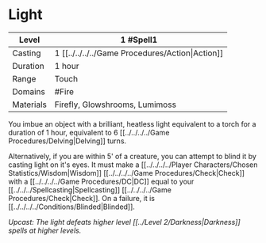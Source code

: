 # Light

| Level     | 1 #Spell1                                        |
| --------- | ------------------------------------------------ |
| Casting   | 1 [[../../../../Game Procedures/Action\|Action]] |
| Duration  | 1 hour                                           |
| Range     | Touch                                            |
| Domains   | #Fire                                            |
| Materials | Firefly, Glowshrooms, Lumimoss                   |

You imbue an object with a brilliant, heatless light equivalent to a torch for a duration of 1 hour, equivalent to 6 [[../../../../Game Procedures/Delving\|Delving]] turns.

Alternatively, if you are within 5' of a creature, you can attempt to blind it by casting light on it's eyes. It must make a [[../../../../Player Characters/Chosen Statistics/Wisdom|Wisdom]] [[../../../../Game Procedures/Check|Check]] with a [[../../../../Game Procedures/DC|DC]] equal to your [[../../../Spellcasting|Spellcasting]] [[../../../../Game Procedures/Check|Check]]. On a failure, it is [[../../../../Conditions/Blinded|Blinded]].

*Upcast: The light defeats higher level [[../Level 2/Darkness|Darkness]] spells at higher levels.*